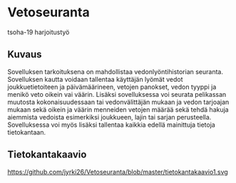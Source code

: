 # Vetoseuranta
tsoha-19 harjoitustyö

## Kuvaus
Sovelluksen tarkoituksena on mahdollistaa vedonlyöntihistorian seuranta. Sovelluksen kautta voidaan tallentaa käyttäjän lyömät vedot joukkuetietoiteen ja päivämäärineen, vetojen panokset, vedon tyyppi ja menikö veto oikein vai väärin. Lisäksi sovelluksessa voi seurata pelikassan muutosta kokonaisuudessaan tai vedonvälittäjän mukaan ja vedon tarjoajan mukaan sekä oikein ja väärin menneiden vetojen määrää sekä tehdä hakuja aiemmista vedoista esimerkiksi joukkueen, lajin tai sarjan perusteella. Sovelluksessa voi myös lisäksi tallentaa kaikkia edellä mainittuja tietoja tietokantaan.

## Tietokantakaavio
https://github.com/jyrki26/Vetoseuranta/blob/master/tietokantakaavio1.svg
